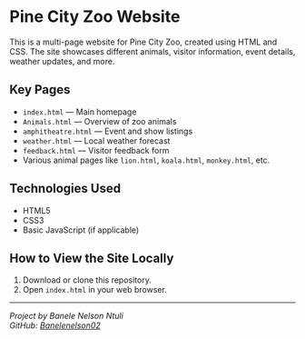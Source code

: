 # Pine City Zoo Website

This is a multi-page website for Pine City Zoo, created using HTML and CSS. The site showcases different animals, visitor information, event details, weather updates, and more.

## Key Pages

- `index.html` — Main homepage  
- `Animals.html` — Overview of zoo animals  
- `amphitheatre.html` — Event and show listings  
- `weather.html` — Local weather forecast  
- `feedback.html` — Visitor feedback form  
- Various animal pages like `lion.html`, `koala.html`, `monkey.html`, etc.

## Technologies Used

- HTML5  
- CSS3  
- Basic JavaScript (if applicable)  

## How to View the Site Locally

1. Download or clone this repository.  
2. Open `index.html` in your web browser.

---

*Project by Banele Nelson Ntuli*  
*GitHub: [Banelenelson02](https://github.com/Banelenelson02)*
